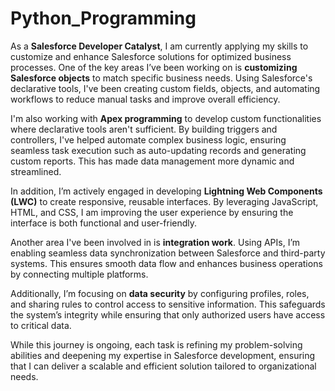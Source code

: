 # Python_Programming
As a **Salesforce Developer Catalyst**, I am currently applying my skills to customize and enhance Salesforce solutions for optimized business processes. One of the key areas I’ve been working on is **customizing Salesforce objects** to match specific business needs. Using Salesforce's declarative tools, I've been creating custom fields, objects, and automating workflows to reduce manual tasks and improve overall efficiency.

I'm also working with **Apex programming** to develop custom functionalities where declarative tools aren't sufficient. By building triggers and controllers, I've helped automate complex business logic, ensuring seamless task execution such as auto-updating records and generating custom reports. This has made data management more dynamic and streamlined.

In addition, I’m actively engaged in developing **Lightning Web Components (LWC)** to create responsive, reusable interfaces. By leveraging JavaScript, HTML, and CSS, I am improving the user experience by ensuring the interface is both functional and user-friendly.

Another area I've been involved in is **integration work**. Using APIs, I’m enabling seamless data synchronization between Salesforce and third-party systems. This ensures smooth data flow and enhances business operations by connecting multiple platforms.

Additionally, I’m focusing on **data security** by configuring profiles, roles, and sharing rules to control access to sensitive information. This safeguards the system’s integrity while ensuring that only authorized users have access to critical data.

While this journey is ongoing, each task is refining my problem-solving abilities and deepening my expertise in Salesforce development, ensuring that I can deliver a scalable and efficient solution tailored to organizational needs.
